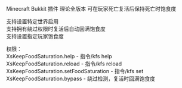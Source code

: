 Minecraft Bukkit 插件 理论全版本 可在玩家死亡复活后保持死亡时饱食度  

支持设置特定世界启用  
支持拥有绕过权限时复活后自动回满饱食度  
支持设置指定玩家饱食度  

权限：  
XsKeepFoodSaturation.help - 指令/kfs help  
XsKeepFoodSaturation.reload - 指令/kfs reload  
XsKeepFoodSaturation.setFoodSaturation - 指令/kfs set <player> <satiety>  
XsKeepFoodSaturation.bypass - 绕过检测，复活时回满饱食度  
